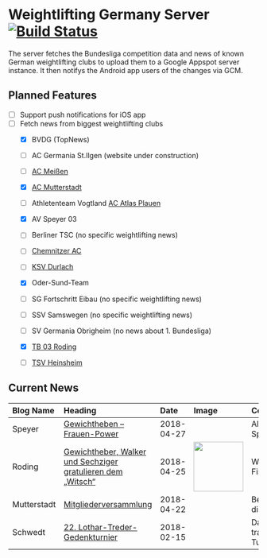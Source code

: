 # Weightlifting Germany Server [![Build Status](https://travis-ci.org/WGierke/weightlifting_germany_server.svg?branch=master)](https://travis-ci.org/WGierke/weightlifting_germany_server)

The server fetches the Bundesliga competition data and news of known German weightlifting clubs to upload them to a Google Appspot server instance.
It then notifys the Android app users of the changes via GCM.

## Planned Features
- [ ] Support push notifications for iOS app  
- [ ] Fetch news from biggest weightlifting clubs
    - [X] BVDG (TopNews)
    - [ ] AC Germania St.Ilgen (website under construction)
    - [ ] [AC Meißen](http://www.ac-meissen.de/index.php?start=1)
    - [X] [AC Mutterstadt](http://www.ac-mutterstadt.de/index.php?start=1)
    - [ ] Athletenteam Vogtland [AC Atlas Plauen](https://acatlas.wordpress.com/)
    - [X] AV Speyer 03
    - [ ] Berliner TSC (no specific weightlifting news)
    - [ ] [Chemnitzer AC](http://chemnitzer-athletenclub.de/aktuelles/news/page/1/)
    - [ ] [KSV Durlach](http://ksvdurlach.de/news?page_n54=1)
    - [X] Oder-Sund-Team
    - [ ] SG Fortschritt Eibau (no specific weightlifting news)
    - [ ] SSV Samswegen (no specific weightlifting news)
    - [ ] SV Germania Obrigheim (no news about 1. Bundesliga)
    - [X] [TB 03 Roding](http://www.tb03-gewichtheben.de/page/1/)
    - [ ] [TSV Heinsheim](http://gewichtheben.tsv-heinsheim.de/index.php?start=1)


## Current News

| Blog Name   | Heading                                                                                                                                                           | Date       | Image                                                                                                     | Content                 |
|:------------|:------------------------------------------------------------------------------------------------------------------------------------------------------------------|:-----------|:----------------------------------------------------------------------------------------------------------|:------------------------|
| Speyer      | [Gewichtheben – Frauen-Power](https://www.av03-speyer.de/2018/04/gewichtheben-frauen-power/)                                                                      | 2018-04-27 |                                                                                                           | Als Christina Spindl... |
| Roding      | [Gewichtheber, Walker und Sechziger gratulieren dem „Witsch“](https://www.tb03-gewichtheben.de/2018/04/gewichtheber-walker-und-sechziger-gratulieren-dem-witsch/) | 2018-04-25 | <img src='https://www.tb03-gewichtheben.de/wp-content/uploads/2018/04/K1600_P1080504.jpg' width='100px'/> | Wolfgang Fischer ein... |
| Mutterstadt | [Mitgliederversammlung](http://www.ac-mutterstadt.de/index.php?start=0&heading=926dd55bfef7008158b3303241ac28eb1524348000.0)                                      | 2018-04-22 |                                                                                                           | Bei der diesjährigen... |
| Schwedt     | [22. Lothar-Treder-Gedenkturnier](http://gewichtheben.blauweiss65-schwedt.de/?p=7679)                                                                             | 2018-02-15 |                                                                                                           | Das traditionelle Tu... |
